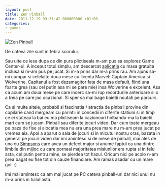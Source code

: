 ```yaml
---
layout: post
title: Zen Pinball
date: 2011-12-19 03:31:42.000000000 +01:00
categories:
- games
---
```

[![Zen Pinball](https://content.rusiczki.net/2011/12/20111219-023235.jpg)](https://content.rusiczki.net/2011/12/20111219-023235.jpg)

De cateva zile sunt in febra scorului.

Sau uite ce iese dupa ce din pura plictiseala m-am pus sa explorez Game Center-ul. A inceput totul simplu, am descarcat [aplicatia](http://itunes.apple.com/us/app/zen-pinball/id465694275?mt=8) cu masa gratuita inclusa si m-am pus pe jucat. Si m-a prins dar m-a prins rau. Am ajuns sa-mi cumpar si celelalte doua mese cu licenta Marvel: Captain America si Wolverine. Capitanul a fost dezamagitor fata de masa default, fiind una foarte grea (sau cel putin asa mi se pare mie) insa Wolverine e excelent. Asa ca acum am doua mese pe care incerc sa-mi rup recordurile anterioare si o a treia pe care joc ocazional. Si sper sa mai bage baietii noutati pe parcurs.

Ca si multe altele, probabil si fascinatia / atractia de pinball provine din copilarie cand mergeam cu parintii in concedii in diferite statiuni si in timp ce ei stateau la bai eu ma plictiseam la cazionouri holbandu-ma la baietii mari cum se jucam. Pinball sau diferite jocuri video. Dar cum toate mergeau pe baza de fise si alocatia mea nu era una prea mare nu m-am prea jucat pe vremea aia. Apoi a aparut o sala de jocuri si in micutul nostru oras, bazata in general pe jocuri video dar imi amintesc si de mese de pinball, mai ales de una cu [Simpsons](http://pinside.com/pinball/archive/simpsons) care avea un defect major si anume faptul ca una dintre limbile din mijloc cu care porneai majoritatea misiunilor era rupta si in felul asta, cel putin pentru mine, se pierdea tot hazul. Oricum nici pe acolo n-am prea bagat eu fise tot din cauze financiare. Am ramas asadar cu un mare gol. :)

Imi mai amintesc ca am mai jucat pe PC cateva pinball-uri dar nici unul nu m-a prins in halul asta.
